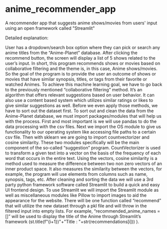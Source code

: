# anime_recommender_app
A recommender app that suggests anime shows/movies from users' input using an open framework called "Streamlit"

Detailed explanation:

User has a dropdown/search box option where they can pick or search any anime titles from the “Anime-Planet” database. After clicking the recommend button, the screen
will display a list of 5 shows related to the user’s input. In short, this program recommends shows or movies based on collaborative filtering and the theme is, in this
case, Anime shows/movies. So the goal of the program is to provide the user an outcome of shows or movies that have similar synopsis, titles, or tags from their favorite
or watched Animes. To achieve this machine learning goal, we have to go back to the previously mentioned “collaborative filtering” method. It’s an algorithm that offers
relevant suggestions based on user behavior. It can also use a content based system which utilizes similar ratings or likes to give similar suggestions as well. Before
we even apply those methods, we have to sort out the dataset first. To sort out and clean the data from the Anime-Planet database, we must import packages/modules that
will help us with the process. First and most important is we will use pandas to do the data processing with the csv files. Next we import the OS module to give us
functionality to our operating system like accessing file paths to a certain csv file. Then with sklearn we are going to import countvectorizer and cosine similarity.
These two modules specifically will be the main component of the so-called “suggestion” program. CountVectorizer is used to transform a given text into a vector on the
basis of the frequency of each word that occurs in the entire text. Using the vectors, cosine similarity is a method used to measure the difference between two non zero
vectors of an inner product space. It also measures the similarity between the vectors, for example, the program will use elements from columns such as name, synopsis,
tags, etc. After cleaning and sorting the data we will use a 3rd party python framework software called Streamlit to build a quick and easy UI frontend design. To use
Streamlit we will import the Streamlit module as well as miscellaneous modules like Pillow to import images to aid the appearance for the website. There will be one
function called “recommend” that will utilize the new dataset through a pkl file and will throw in the filtered input into empty lists. For example,
“recommended_anime_names = []” will be used to display the title of the Anime through Streamlit’s framework (st.title(f"{i+1})"+"Title  :  "+str(recommendations[i])) ).
